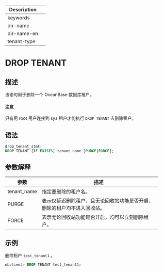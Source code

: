 | Description   |                 |
|---------------|-----------------|
| keywords      |                 |
| dir-name      |                 |
| dir-name-en   |                 |
| tenant-type   |                 |

# DROP TENANT

## 描述

该语句用于删除一个 OceanBase 数据库租户。

  <main id="notice" type='notice'>
    <h4>注意</h4>
    <p>只有用 root 用户连接到 sys 租户才能执行 <code>DROP TENANT</code> 去删除租户。</p>
  </main>

## 语法

```sql
drop_tenant_stmt:
DROP TENANT [IF EXISTS] tenant_name [PURGE|FORCE];
```

## 参数解释

|   **参数**    |                **描述**                |
|-------------|--------------------------------------|
| tenant_name | 指定要删除的租户名。                           |
| PURGE       | 表示仅延迟删除租户，且无论回收站功能是否开启，删除的租户均不进入回收站。 |
| FORCE       | 表示无论回收站功能是否开启，均可以立刻删除租户。             |

## 示例

删除租户 `test_tenant1` 。

```sql
obclient> DROP TENANT test_tenant1;
```
